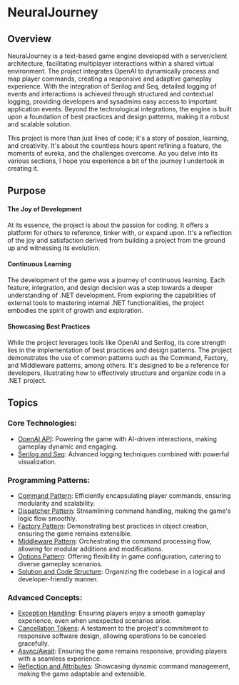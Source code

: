 # NeuralJourney

## Overview

NeuralJourney is a text-based game engine developed with a server/client architecture, facilitating multiplayer interactions within a shared virtual environment. The project integrates OpenAI to dynamically process and map player commands, creating a responsive and adaptive gameplay experience. With the integration of Serilog and Seq, detailed logging of events and interactions is achieved through structured and contextual logging, providing developers and sysadmins easy access to important application events. Beyond the technological integrations, the engine is built upon a foundation of best practices and design patterns, making it a robust and scalable solution.

This project is more than just lines of code; it's a story of passion, learning, and creativity. It's about the countless hours spent refining a feature, the moments of eureka, and the challenges overcome. As you delve into its various sections, I hope you experience a bit of the journey I undertook in creating it.

## Purpose

#### The Joy of Development
At its essence, the project is about the passion for coding. It offers a platform for others to reference, tinker with, or expand upon. It's a reflection of the joy and satisfaction derived from building a project from the ground up and witnessing its evolution.

#### Continuous Learning
The development of the game was a journey of continuous learning. Each feature, integration, and design decision was a step towards a deeper understanding of .NET development. From exploring the capabilities of external tools to mastering internal .NET functionalities, the project embodies the spirit of growth and exploration.

#### Showcasing Best Practices
While the project leverages tools like OpenAI and Serilog, its core strength lies in the implementation of best practices and design patterns. The project demonstrates the use of common patterns such as the Command, Factory, and Middleware patterns, among others. It's designed to be a reference for developers, illustrating how to effectively structure and organize code in a .NET project.

## Topics

### Core Technologies:

- [OpenAI API](./Documentation/OpenAI.md): Powering the game with AI-driven interactions, making gameplay dynamic and engaging.
- [Serilog and Seq](./Documentation/Serilog.md): Advanced logging techniques combined with powerful visualization.

### Programming Patterns:

- [Command Pattern](./Documentation/Command_Pattern.md): Efficiently encapsulating player commands, ensuring modularity and scalability.
- [Dispatcher Pattern](./Documentation/Dispatcher_Pattern.md): Streamlining command handling, making the game's logic flow smoothly.
- [Factory Pattern](./Documentation/Factory_Pattern.md): Demonstrating best practices in object creation, ensuring the game remains extensible.
- [Middleware Pattern](./Documentation/Middleware_Pattern.md): Orchestrating the command processing flow, allowing for modular additions and modifications.
- [Options Pattern](./Documentation/Options_Pattern.md): Offering flexibility in game configuration, catering to diverse gameplay scenarios.
- [Solution and Code Structure](./Documentation/Code_Structure.md): Organizing the codebase in a logical and developer-friendly manner.

### Advanced Concepts:

- [Exception Handling](./Documentation/Exception_Handling.md): Ensuring players enjoy a smooth gameplay experience, even when unexpected scenarios arise.
- [Cancellation Tokens](./Documentation/Cancellation_Tokens.md): A testament to the project's commitment to responsive software design, allowing operations to be canceled gracefully.
- [Async/Await](./Documentation/Asynchronous_Programming.md): Ensuring the game remains responsive, providing players with a seamless experience.
- [Reflection and Attributes](./Documentation/Reflection_and_Attributes.md): Showcasing dynamic command management, making the game adaptable and extensible.
